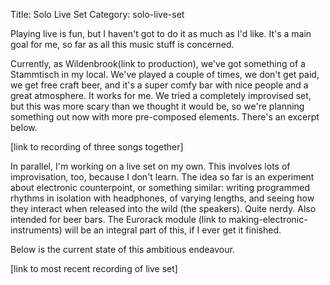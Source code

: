 Title: Solo Live Set
Category: solo-live-set

Playing live is fun, but I haven't got to do it as much as I'd like. It's a
main goal for me, so far as all this music stuff is concerned.

Currently, as Wildenbrook(link to production), we've got something of a
Stammtisch in my local. We've played a couple of times, we don't get paid, we
get free craft beer, and it's a super comfy bar with nice people and a great
atmosphere. It works for me. We tried a completely improvised set, but this was
more scary than we thought it would be, so we're planning something out now
with more pre-composed elements. There's an excerpt below.

[link to recording of three songs together]

In parallel, I'm working on a live set on my own. This involves lots of
improvisation, too, because I don't learn. The idea so far is an experiment
about electronic counterpoint, or something similar: writing programmed rhythms
in isolation with headphones, of varying lengths, and seeing how they interact
when released into the wild (the speakers). Quite nerdy. Also intended for beer
bars. The Eurorack module (link to making-electronic-instruments) will be an
integral part of this, if I ever get it finished.

Below is the current state of this ambitious endeavour.

[link to most recent recording of live set]

